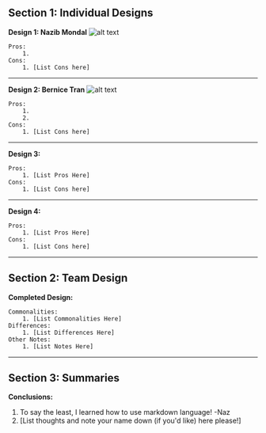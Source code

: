 ## Section 1: Individual Designs

[design1]: https://github.com/qc-se-fall2017/370Fall17Team6/blob/master/GroupProject/Design-Individual/DefinitelyNotSona/GroceryListUMLNaz.PNG?raw=true "Grocery List Design 1 - Nazib Mondal"
[design2]: https://github.com/qc-se-fall2017/370Fall17Team6/blob/master/GroupProject/Design-Individual/BerniceTran/GroceryListManager.png "Grocery List Design 2 - Bernice Tran"

**Design 1: Nazib Mondal**
	![alt text][design1]

	Pros:
		1.		
	Cons:
		1. [List Cons here]
---

**Design 2: Bernice Tran**
	![alt text][design2]

	Pros:
		1.  
		2. 		
	Cons:
		1. [List Cons here]
---
**Design 3:**

	Pros:
		1. [List Pros Here]		
	Cons:
		1. [List Cons here]
---
**Design 4:**

	Pros:
		1. [List Pros Here]		
	Cons:
		1. [List Cons here]

---
## Section 2: Team Design

**Completed Design:**

	Commonalities:
		1. [List Commonalities Here]
	Differences:
		1. [List Differences Here]
	Other Notes:
		1. [List Notes Here]


---
## Section 3: Summaries

**Conclusions:**

1. To say the least, I learned how to use markdown language! -Naz
2. [List thoughts and note your name down (if you'd like) here please!]
